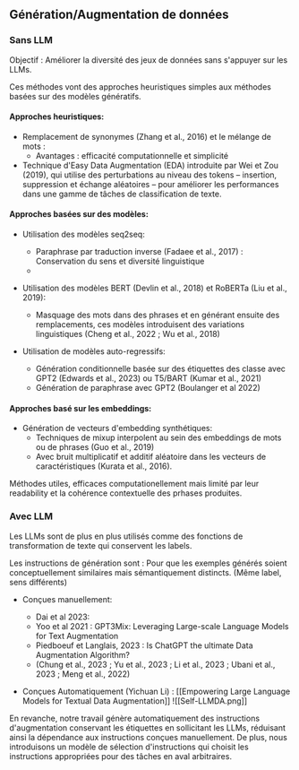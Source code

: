 ## Génération/Augmentation de données
### Sans LLM

Objectif : Améliorer la diversité des jeux de données sans s'appuyer sur les LLMs.

Ces méthodes vont des approches heuristiques simples aux méthodes basées sur des modèles génératifs.

#### Approches heuristiques:

- Remplacement de synonymes (Zhang et al., 2016) et le mélange de mots :
    - Avantages : efficacité computationnelle et simplicité
- Technique d'Easy Data Augmentation (EDA) introduite par Wei et Zou (2019), qui utilise des perturbations au niveau des tokens – insertion, suppression et échange aléatoires – pour améliorer les performances dans une gamme de tâches de classification de texte.


#### Approches basées sur des modèles:

- Utilisation des modèles seq2seq:
    - Paraphrase par traduction inverse (Fadaee et al., 2017) : Conservation du sens et diversité linguistique
    -
-  Utilisation des modèles BERT (Devlin et al., 2018) et RoBERTa (Liu et al., 2019):
    - Masquage des mots dans des phrases et en générant ensuite des remplacements, ces modèles introduisent des variations linguistiques (Cheng et al., 2022 ; Wu et al., 2018)

- Utilisation de modèles auto-regressifs:
    - Génération conditionnelle basée sur des étiquettes des classe avec GPT2 (Edwards et al., 2023) ou T5/BART (Kumar et al., 2021)
    - Génération de paraphrase avec GPT2 (Boulanger et al 2022)

#### Approches basé sur les embeddings:

- Génération de vecteurs d'embedding synthétiques:
    - Techniques de mixup interpolent au sein des embeddings de mots ou de phrases (Guo et al., 2019)
    - Avec bruit multiplicatif et additif aléatoire dans les vecteurs de caractéristiques (Kurata et al., 2016).

Méthodes utiles, efficaces computationellement mais limité par leur readability et la cohérence contextuelle des prhases produites.

### Avec LLM

Les LLMs sont de plus en plus utilisés comme des fonctions de transformation de texte qui conservent les labels.

Les instructions de génération sont :
Pour que les exemples générés soient conceptuellement similaires mais sémantiquement distincts. (Même label, sens différents)
- Conçues manuellement:
    - Dai et al 2023:
    - Yoo et al 2021 : GPT3Mix: Leveraging Large-scale Language Models for Text Augmentation
    - Piedboeuf et Langlais, 2023 : Is ChatGPT the ultimate Data Augmentation Algorithm?
    - (Chung et al., 2023 ; Yu et al., 2023 ; Li et al., 2023 ; Ubani et al., 2023 ; Meng et al., 2022)

- Conçues Automatiquement (Yichuan Li) : [[Empowering Large Language Models for Textual Data Augmentation]]
![[Self-LLMDA.png]]

En revanche, notre travail génère automatiquement des instructions d'augmentation conservant les étiquettes en sollicitant les LLMs, réduisant ainsi la dépendance aux instructions conçues manuellement.
De plus, nous introduisons un modèle de sélection d'instructions qui choisit les instructions appropriées pour des tâches en aval arbitraires.
